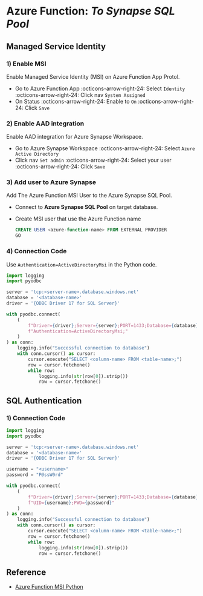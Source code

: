 # Azure Function: _To Synapse SQL Pool_

## Managed Service Identity

### 1) Enable MSI

Enable Managed Service Identity (MSI) on Azure Function App Protol.

* Go to Azure Function App :octicons-arrow-right-24: Select `Identity`
  :octicons-arrow-right-24: Click nav `System Assigned`
* On Status :octicons-arrow-right-24: Enable to `On` :octicons-arrow-right-24:
  Click `Save`

### 2) Enable AAD integration

Enable AAD integration for Azure Synapse Workspace.

* Go to Azure Synapse Workspace :octicons-arrow-right-24: Select `Azure Active Directory`
* Click nav `Set admin` :octicons-arrow-right-24: Select your user :octicons-arrow-right-24: Click `Save`

### 3) Add user to Azure Synapse

Add The Azure Function MSI User to the Azure Synapse SQL Pool.

* Connect to **Azure Synapse SQL Pool** on target database.
* Create MSI user that use the Azure Function name

  ```sql
  CREATE USER <azure-function-name> FROM EXTERNAL PROVIDER
  GO
  ```

### 4) Connection Code

Use `Authentication=ActiveDirectoryMsi` in the Python code.

```python
import logging
import pyodbc

server = 'tcp:<server-name>.database.windows.net'
database = '<database-name>'
driver = '{ODBC Driver 17 for SQL Server}'

with pyodbc.connect(
    (
        f"Driver={driver};Server={server};PORT=1433;Database={database};"
        f"Authentication=ActiveDirectoryMsi;"
    )
) as conn:
    logging.info("Successful connection to database")
    with conn.cursor() as cursor:
        cursor.execute("SELECT <column-name> FROM <table-name>;")
        row = cursor.fetchone()
        while row:
            logging.info(str(row[0]).strip())
            row = cursor.fetchone()
```

## SQL Authentication

### 1) Connection Code

```python
import logging
import pyodbc

server = 'tcp:<server-name>.database.windows.net'
database = '<database-name>'
driver = '{ODBC Driver 17 for SQL Server}'

username = "<username>"
password = "P@ssW0rd"

with pyodbc.connect(
    (
        f"Driver={driver};Server={server};PORT=1433;Database={database};"
        f"UID={username};PWD={password}"
    )
) as conn:
    logging.info("Successful connection to database")
    with conn.cursor() as cursor:
        cursor.execute("SELECT <column-name> FROM <table-name>;")
        row = cursor.fetchone()
        while row:
            logging.info(str(row[0]).strip())
            row = cursor.fetchone()
```

## Reference

- [Azure Function MSI Python](https://github.com/crgarcia12/azure-function-msi-python)

